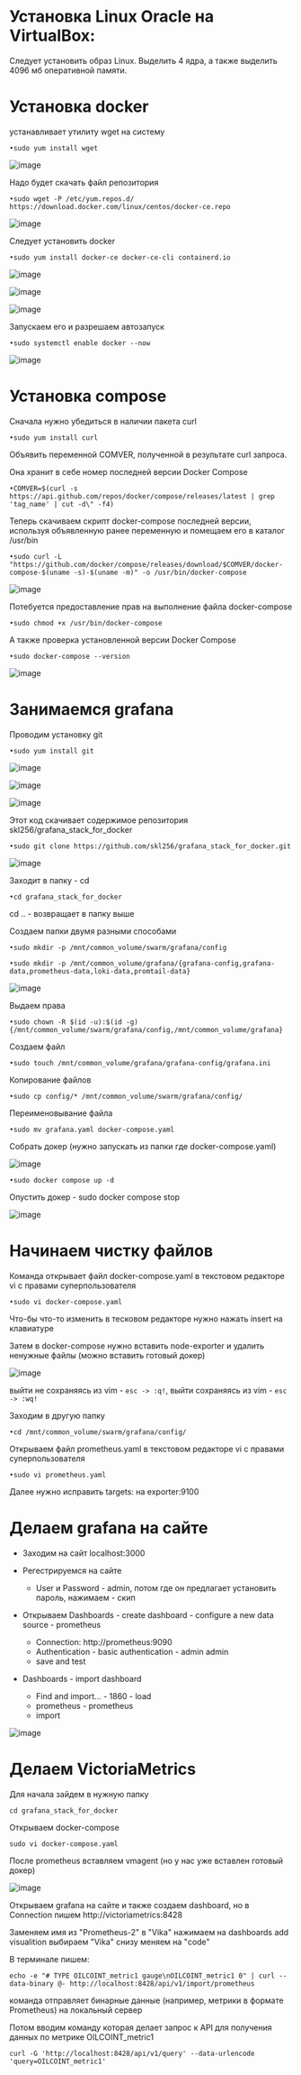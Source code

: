 #  Установка Linux Oracle на VirtualBox:

Следует установить образ Linux. Выделить 4 ядра, а также выделить 4096 мб оперативной памяти.



# Установка docker

устанавливает утилиту wget на систему

`•sudo yum install wget`

![image](https://github.com/user-attachments/assets/cd281b7a-df70-49cc-8450-1598a9ca02d7)

Надо будет скачать файл репозитория

`•sudo wget -P /etc/yum.repos.d/ https://download.docker.com/linux/centos/docker-ce.repo`

![image](https://github.com/user-attachments/assets/e4b08797-b243-457a-915c-8e8be1e0cc97)

Следует установить docker

`•sudo yum install docker-ce docker-ce-cli containerd.io`

![image](https://github.com/user-attachments/assets/7f1d6bcc-db85-41df-aa7a-f930aba0d26a)

![image](https://github.com/user-attachments/assets/a4a10eb9-bb04-4ea5-a021-86f819230187)

![image](https://github.com/user-attachments/assets/826ec2e0-cdfe-4a4c-851d-8d6dffc205be)

Запускаем его и разрешаем автозапуск

`•sudo systemctl enable docker --now`

![image](https://github.com/user-attachments/assets/51cdf1b6-db46-4f57-bc03-40afd3eb4403)



# Установка compose

Сначала нужно убедиться в наличии пакета curl

`•sudo yum install curl`

Объявить переменной COMVER, полученной в результате curl запроса. 

Она хранит в себе номер последней версии Docker Compose

`•COMVER=$(curl -s https://api.github.com/repos/docker/compose/releases/latest | grep 'tag_name' | cut -d\" -f4)`

Теперь скачиваем скрипт docker-compose последней версии, используя объявленную ранее переменную и помещаем его в каталог /usr/bin

`•sudo curl -L "https://github.com/docker/compose/releases/download/$COMVER/docker-compose-$(uname -s)-$(uname -m)" -o /usr/bin/docker-compose`

![image](https://github.com/user-attachments/assets/82a056db-98d6-4f0a-9b7b-11b5d623bf3f)

Потебуется предоставление прав на выполнение файла docker-compose

`•sudo chmod +x /usr/bin/docker-compose`

А также проверка установленной версии Docker Compose

`•sudo docker-compose --version`

![image](https://github.com/user-attachments/assets/31b099bc-4d98-4bda-bde0-a3d2a9c8eced)



# Занимаемся grafana

Проводим установку git

`•sudo yum install git`

![image](https://github.com/user-attachments/assets/a4aa5bce-12a1-41c2-8738-38d202bf0f43)

![image](https://github.com/user-attachments/assets/1c7b3dc4-ffed-417c-aa50-6ed9656a579d)

![image](https://github.com/user-attachments/assets/babda015-3890-430d-a121-fcaf63c698a3)

Этот код скачивает содержимое репозитория skl256/grafana_stack_for_docker

`•sudo git clone https://github.com/skl256/grafana_stack_for_docker.git`

![image](https://github.com/user-attachments/assets/808ad99d-d53d-4bd1-89e0-16393131a605)

Заходит в папку - cd

`•cd grafana_stack_for_docker`

cd .. - возвращает в папку выше

Cоздаем папки двумя разными способами

`•sudo mkdir -p /mnt/common_volume/swarm/grafana/config`

`•sudo mkdir -p /mnt/common_volume/grafana/{grafana-config,grafana-data,prometheus-data,loki-data,promtail-data}`

![image](https://github.com/user-attachments/assets/47500c09-9a28-46e3-8200-dfe384617460)

Выдаем права

`•sudo chown -R $(id -u):$(id -g) {/mnt/common_volume/swarm/grafana/config,/mnt/common_volume/grafana}`

Создаем файл

`•sudo touch /mnt/common_volume/grafana/grafana-config/grafana.ini`

Копирование файлов

`•sudo cp config/* /mnt/common_volume/swarm/grafana/config/`

Переименовывание файла

`•sudo mv grafana.yaml docker-compose.yaml`

Собрать докер (нужно запускать из папки где docker-compose.yaml)

![image](https://github.com/user-attachments/assets/57c2ec71-5ec7-4854-b701-c50bd9a8db49)

`•sudo docker compose up -d`

Опустить докер - sudo docker compose stop

![image](https://github.com/user-attachments/assets/b0620a74-78a4-4545-bdcc-dac19be81ae4)



# Начинаем чистку файлов

Команда открывает файл docker-compose.yaml в текстовом редакторе vi с правами суперпользователя

`•sudo vi docker-compose.yaml`

Что-бы что-то изменить в тесковом редакторе нужно нажать insert на клавиатуре

Затем в docker-compose нужно вставить node-exporter и удалить ненужные файлы (можно вставить готовый докер)

![image](https://github.com/user-attachments/assets/f41938b0-8934-42d9-a990-5de113e8bb13)

выйти не сохраняясь из vim - `esc -> :q!`, выйти сохраняясь из vim - `esc -> :wq!`

Заходим в другую папку 

`•cd /mnt/common_volume/swarm/grafana/config/`

Открываем файл prometheus.yaml в текстовом редакторе vi с правами суперпользователя

`•sudo vi prometheus.yaml`

Далее нужно исправить targets: на exporter:9100





# Делаем grafana на сайте

- Заходим на сайт localhost:3000

- Регестрируемся на сайте
     - User и Password - admin, потом где он предлагает установить пароль, нажимаем - скип

- Открываем Dashboards - create dashboard - configure a new data source - prometheus
     - Connection: http://prometheus:9090
     - Authentication - basic authentication - admin admin
     - save and test

- Dashboards - import dashboard
     - Find and import... - 1860 - load
     - prometheus - prometheus
     - import

![image](https://github.com/user-attachments/assets/d550635b-e67e-4337-bd60-b669b032f89f)



# Делаем VictoriaMetrics

Для начала зайдем в нужную папку

`cd grafana_stack_for_docker`

Открываем docker-compose

`sudo vi docker-compose.yaml`

После prometheus вставляем vmagent (но у нас уже вставлен готовый докер)

![image](https://github.com/user-attachments/assets/c6d0b8ee-ebc0-425b-a0ec-a2514620506c)

Открываем grafana на сайте и также создаем dashboard, но в Connection пишем http://victoriametrics:8428

Заменяем имя из "Prometheus-2" в "Vika" нажимаем на dashboards add visualition выбираем "Vika" снизу меняем на "code"

В терминале пишем:

`echo -e "# TYPE OILCOINT_metric1 gauge\nOILCOINT_metric1 0" | curl --data-binary @- http://localhost:8428/api/v1/import/prometheus`

команда отправляет бинарные данные (например, метрики в формате Prometheus) на локальный сервер

Потом вводим команду которая делает запрос к API для получения данных по метрике OILCOINT_metric1

`curl -G 'http://localhost:8428/api/v1/query' --data-urlencode 'query=OILCOINT_metric1'`
 
